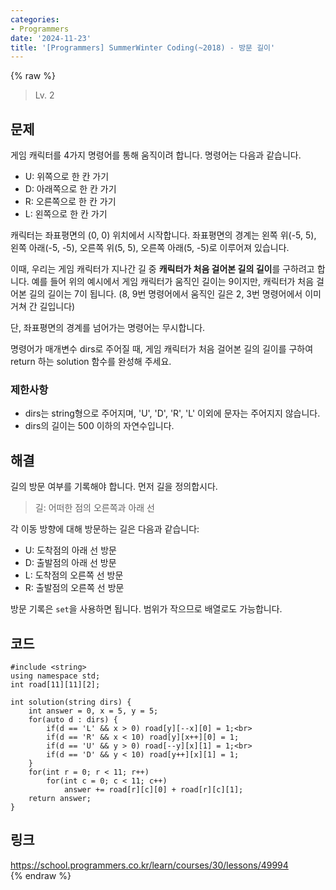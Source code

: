 ```yaml
---
categories:
- Programmers
date: '2024-11-23'
title: '[Programmers] SummerWinter Coding(~2018) - 방문 길이'
---
```


{% raw %}
> Lv. 2<br>

## 문제
게임 캐릭터를 4가지 명령어를 통해 움직이려 합니다. 명령어는 다음과 같습니다.
-   U: 위쪽으로 한 칸 가기
-   D: 아래쪽으로 한 칸 가기
-   R: 오른쪽으로 한 칸 가기
-   L: 왼쪽으로 한 칸 가기

캐릭터는 좌표평면의 (0, 0) 위치에서 시작합니다. 좌표평면의 경계는 왼쪽 위(-5, 5), 왼쪽 아래(-5, -5), 오른쪽 위(5, 5), 오른쪽 아래(5, -5)로 이루어져 있습니다.

이때, 우리는 게임 캐릭터가 지나간 길 중  **캐릭터가 처음 걸어본 길의 길이**를 구하려고 합니다. 예를 들어 위의 예시에서 게임 캐릭터가 움직인 길이는 9이지만, 캐릭터가 처음 걸어본 길의 길이는 7이 됩니다. (8, 9번 명령어에서 움직인 길은 2, 3번 명령어에서 이미 거쳐 간 길입니다)

단, 좌표평면의 경계를 넘어가는 명령어는 무시합니다.

명령어가 매개변수 dirs로 주어질 때, 게임 캐릭터가 처음 걸어본 길의 길이를 구하여 return 하는 solution 함수를 완성해 주세요.

### 제한사항
-   dirs는 string형으로 주어지며, 'U', 'D', 'R', 'L' 이외에 문자는 주어지지 않습니다.
-   dirs의 길이는 500 이하의 자연수입니다.

## 해결
길의 방문 여부를 기록해야 합니다. 먼저 길을 정의합시다.
> 길: 어떠한 점의 오른쪽과 아래 선<br>

각 이동 방향에 대해 방문하는 길은 다음과 같습니다:
- U: 도착점의 아래 선 방문
- D: 출발점의 아래 선 방문
- L: 도착점의 오른쪽 선 방문
- R: 출발점의 오른쪽 선 방문

방문 기록은 `set`을 사용하면 됩니다. 범위가 작으므로 배열로도 가능합니다.

## 코드
```
#include <string>
using namespace std;
int road[11][11][2];

int solution(string dirs) {
    int answer = 0, x = 5, y = 5;
    for(auto d : dirs) {
        if(d == 'L' && x > 0) road[y][--x][0] = 1;<br>
        if(d == 'R' && x < 10) road[y][x++][0] = 1;
        if(d == 'U' && y > 0) road[--y][x][1] = 1;<br>
        if(d == 'D' && y < 10) road[y++][x][1] = 1;
    }
    for(int r = 0; r < 11; r++)
        for(int c = 0; c < 11; c++)
            answer += road[r][c][0] + road[r][c][1];
    return answer;
}
```

## 링크
https://school.programmers.co.kr/learn/courses/30/lessons/49994<br>
{% endraw %}